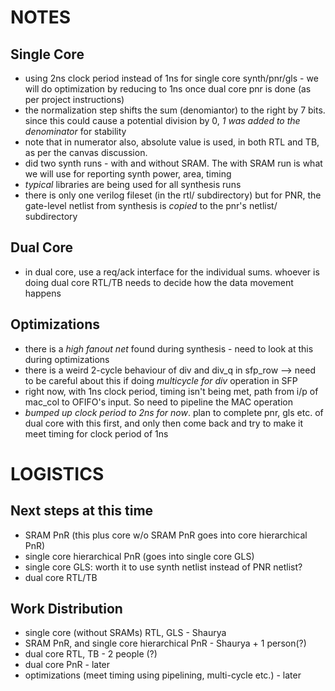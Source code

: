 # NOTES
## Single Core
- using 2ns clock period instead of 1ns for single core synth/pnr/gls - we will do optimization by reducing to 1ns once dual core pnr is done (as per project instructions) 
- the normalization step shifts the sum (denomiantor) to the right by 7 bits. since this could cause a potential division by 0, *1 was added to the denominator* for stability 
- note that in numerator also, absolute value is used, in both RTL and TB, as per the canvas discussion. 
- did two synth runs - with and without SRAM. The with SRAM run is what we will use for reporting synth power, area, timing
- *typical* libraries are being used for all synthesis runs
- there is only one verilog fileset (in the rtl/ subdirectory) but for PNR, the gate-level netlist from synthesis is *copied* to the pnr's netlist/ subdirectory

## Dual Core
- in dual core, use a req/ack interface for the individual sums. whoever is doing dual core RTL/TB needs to decide how the data movement happens

## Optimizations
- there is a *high fanout net* found during synthesis - need to look at this during optimizations
- there is a weird 2-cycle behaviour of div and div\_q in sfp\_row --> need to be careful about this if doing *multicycle for div* operation in SFP
- right now, with 1ns clock period, timing isn't being met, path from i/p of mac\_col to OFIFO's input. So need to pipeline the MAC operation
- *bumped up clock period to 2ns for now*. plan to complete pnr, gls etc. of dual core with this first, and only then come back and try to make it meet timing for clock period of 1ns

# LOGISTICS
## Next steps at this time
- SRAM PnR (this plus core w/o SRAM PnR goes into core hierarchical PnR) 
- single core hierarchical PnR (goes into single core GLS)
- single core GLS: worth it to use synth netlist instead of PNR netlist?
- dual core RTL/TB
 
## Work Distribution
- single core (without SRAMs) RTL, GLS - Shaurya
- SRAM PnR, and single core hierarchical PnR - Shaurya + 1 person(?) 
- dual core RTL, TB - 2 people (?)  
- dual core PnR - later 
- optimizations (meet timing using pipelining, multi-cycle etc.) - later
